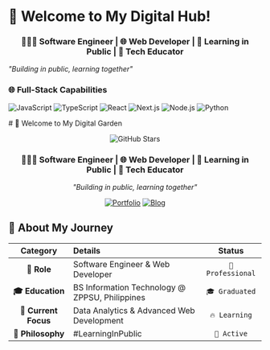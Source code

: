 # 🚀 Welcome to My Digital Hub!

<div align="center">

### 👩🏻‍💻 Software Engineer | 🌐 Web Developer | 🌱 Learning in Public | 🎨 Tech Educator

</div>

*"Building in public, learning together"*
### **🌐 Full-Stack Capabilities**

![JavaScript](https://img.shields.io/badge/JavaScript-F7DF1E?style=for-the-badge&logo=javascript&logoColor=black)
![TypeScript](https://img.shields.io/badge/TypeScript-3178C6?style=for-the-badge&logo=typescript&logoColor=white)
![React](https://img.shields.io/badge/React-61DAFB?style=for-the-badge&logo=react&logoColor=black)
![Next.js](https://img.shields.io/badge/Next.js-000000?style=for-the-badge&logo=next.js&logoColor=white)
![Node.js](https://img.shields.io/badge/Node.js-339933?style=for-the-badge&logo=node.js&logoColor=white)
![Python](https://img.shields.io/badge/Python-3776AB?style=for-the-badge&logo=python&logoColor=white)

</div>
# 🌸 Welcome to My Digital Garden

<div align="center">

![GitHub Stars](https://img.shields.io/github/stars/yourusername/yourrepo?style=social)
<!--![YouTube Subscribers](https://img.shields.io/youtube/channel/subscribers/UCXXXXXXX?style=social)
![Visitor Count](https://komarev.com/gh/yourusername?color=ff69b4) -->

### 👩🏻‍💻 Software Engineer | 🌐 Web Developer | 🌱 Learning in Public | 🎨 Tech Educator

*"Building in public, learning together"*

[![Portfolio](https://img.shields.io/badge/🌐_Visit_My_Portfolio-FF6B6B?style=for-the-badge&logo=vercel&logoColor=white)](https://yourportfolio.com)
[![Blog](https://img.shields.io/badge/📝_Read_My_Blog-000000?style=for-the-badge&logo=dev.to&logoColor=white)](https://yourblog.com)

</div>

## 🚀 About My Journey

<div align="center">

| Category | Details | Status |
|:--------:|:--------|:------:|
| **🎯 Role** | Software Engineer & Web Developer | `🏢 Professional` |
| **🎓 Education** | BS Information Technology @ ZPPSU, Philippines | `🎓 Graduated` |
| **🚀 Current Focus** | Data Analytics & Advanced Web Development | `🔥 Learning` |
| **🌱 Philosophy** | #LearningInPublic | `💫 Active` |

</div>

